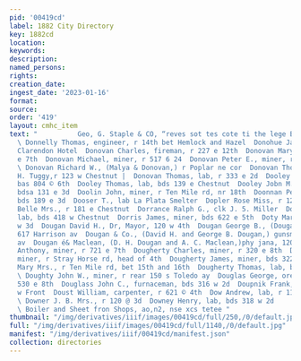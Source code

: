 ```yaml
---
pid: '00419cd'
label: 1882 City Directory
key: 1882cd
location: 
keywords: 
description: 
named_persons: 
rights: 
creation_date: 
ingest_date: '2023-01-16'
format: 
source: 
order: '419'
layout: cmhc_item
text: "          Geo, G. Staple & CO, “reves sot tes cote ti the lege Be DON 118 Dow
  \ Donnelly Thomas, engineer, r 14th bet Hemlock and Hazel  Donohue James, waiter
  Clarendon Hotel  Donovan Charles, fireman, r 227 e 12th  Donovan Mary Mrs., r 207
  e 7th  Donovan Michael, miner, r 517 6 24  Donovan Peter E., miner, r 610 ¢ 11th
  \ Donovan Richard W., (Malya & Donovan,) r Poplar ne cor  Donovan Thomas, shoemkr
  H. Tuggy,r 123 w Chestnut |  Donovan Thomas, lab, r 333 e 2d  Dooley James, miner,
  bas 804 © 6th  Dooley Thomas, lab, bds 139 e Chestnut  Dooley Jobn M., engineer,
  bdsa 131 e 3d  Doolin John, miner, r Ten Mile rd, nr 18th  Doonnan Peter, miner,
  bds 189 e 3d  Dooser T., lab La Plata Smelter  Dopler Rose Miss, r 124 e 3d  Dorman
  Belle Mrs., r 181 e Chestnut  Dorrance Ralph G., clk J. 5. Miller  Dorrigan John,
  lab, bds 418 w Chestnut  Dorris James, miner, bds 622 e 5th  Doty Mary Mra., r 215
  w 3d  Dougan David H., Dr, Mayor, 120 w 4th  Dougan George B., (Dougan & Co-,) r
  617 Harrison av  Dougan & Co., (David H. and George B. Dougan,) gunsmit 617 Harrison
  av  Dougan é& Maclean, (D. H. Dougan and A. C. Maclean,)phy jana, 120 w 4th  Dougherty
  Anthony, miner, r 721 e 7th  Dougherty Charles, miner, r 320 e 8th  Dougherty Edward,
  miner, r Stray Horse rd, head of 4th  Dougherty James, miner, bds 322 e 6th  Dougherty
  Mary Mrs., r Ten Mile rd, bet 15th and 16th  Dougherty Thomas, lab, bds 313 e 6th
  \ Doughty John W., miner, r rear 150 s Toledo ay  Douglas George, ore hauler, r
  530 e 8th  Douglass John C., furnaceman, bds 316 w 2d  Doupnik Frank, lab, r 630
  w Front  Doust William, carpenter, r 621 © 4th  Dow Andrew, lab, r 115 s Hemlock
  \ Downer J. B. Mrs., r 120 @ 3d  Downey Henry, lab, bds 318 w 2d     FRANE GAY,
  \ Boiler and Sheet fron Shops, ao,n2, nse xcs tetee "
thumbnail: "/img/derivatives/iiif/images/00419cd/full/250,/0/default.jpg"
full: "/img/derivatives/iiif/images/00419cd/full/1140,/0/default.jpg"
manifest: "/img/derivatives/iiif/00419cd/manifest.json"
collection: directories
---
```

